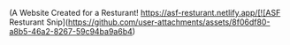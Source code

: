(A Website Created for a Resturant! https://asf-resturant.netlify.app/[![ASF Resturant Snip](https://github.com/user-attachments/assets/8f06df80-a8b5-46a2-8267-59c94ba9a6b4)

